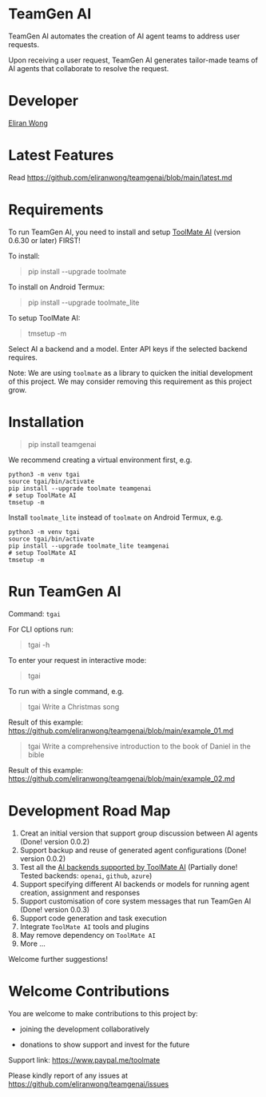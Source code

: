 # TeamGen AI

TeamGen AI automates the creation of AI agent teams to address user requests.

Upon receiving a user request, TeamGen AI generates tailor-made teams of AI agents that collaborate to resolve the request.

# Developer

[Eliran Wong](https://github.com/eliranwong)

# Latest Features

Read https://github.com/eliranwong/teamgenai/blob/main/latest.md

# Requirements

To run TeamGen AI, you need to install and setup [ToolMate AI](https://github.com/eliranwong/toolmate) (version 0.6.30 or later) FIRST!

To install:

> pip install --upgrade toolmate

To install on Android Termux:

> pip install --upgrade toolmate_lite

To setup ToolMate AI:

> tmsetup -m

Select AI a backend and a model. Enter API keys if the selected backend requires.

Note: We are using `toolmate` as a library to quicken the initial development of this project. We may consider removing this requirement as this project grow.

# Installation

> pip install teamgenai

We recommend creating a virtual environment first, e.g.

```
python3 -m venv tgai
source tgai/bin/activate
pip install --upgrade toolmate teamgenai
# setup ToolMate AI
tmsetup -m
```

Install `toolmate_lite` instead of `toolmate` on Android Termux, e.g.

```
python3 -m venv tgai
source tgai/bin/activate
pip install --upgrade toolmate_lite teamgenai
# setup ToolMate AI
tmsetup -m
```

# Run TeamGen AI

Command: `tgai` 

For CLI options run:

> tgai -h

To enter your request in interactive mode:

> tgai

To run with a single command, e.g.

> tgai Write a Christmas song

Result of this example: https://github.com/eliranwong/teamgenai/blob/main/example_01.md

> tgai Write a comprehensive introduction to the book of Daniel in the bible

Result of this example: https://github.com/eliranwong/teamgenai/blob/main/example_02.md

# Development Road Map

1. Creat an initial version that support group discussion between AI agents (Done! version 0.0.2)
2. Support backup and reuse of generated agent configurations (Done! version 0.0.2)
3. Test all the [AI backends supported by ToolMate AI](https://github.com/eliranwong/toolmate#ai-backends-and-models) (Partially done! Tested backends: `openai`, `github`, `azure`)
4. Support specifying different AI backends or models for running agent creation, assignment and responses
5. Support customisation of core system messages that run TeamGen AI (Done! version 0.0.3)
6. Support code generation and task execution
7. Integrate `ToolMate AI` tools and plugins
8. May remove dependency on `ToolMate AI`
9. More ...

Welcome further suggestions!

# Welcome Contributions

You are welcome to make contributions to this project by:

* joining the development collaboratively

* donations to show support and invest for the future

Support link: https://www.paypal.me/toolmate

Please kindly report of any issues at https://github.com/eliranwong/teamgenai/issues